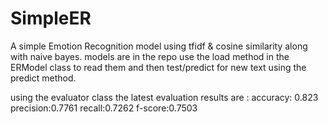 # SimpleER

A simple Emotion Recognition model using tfidf & cosine similarity along with naive bayes.
models are in the repo use the load method in the ERModel class to read them and then test/predict for new text using the predict method.

using the evaluator class the latest evaluation results are :
accuracy: 0.823
precision:0.7761
recall:0.7262
f-score:0.7503
